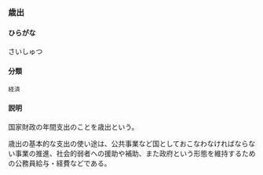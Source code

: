 <div style="display:none;">

## [あ行](securities-terms?id=あ行)
## [か行](securities-terms?id=か行)
## [さ行](securities-terms?id=さ行)

</div>

### 歳出

#### ひらがな

さいしゅつ

#### 分類

`経済`

#### 説明

国家財政の年間支出のことを歳出という。
歳出の基本的な支出の使い途は、公共事業など国としておこなわなければならない事業の推進、社会的弱者への援助や補助、また政府という形態を維持するための公務員給与・経費などである。

<div style="display:none;">

## [た行](securities-terms?id=た行)
## [な行](securities-terms?id=な行)
## [は行](securities-terms?id=は行)
## [ま行](securities-terms?id=ま行)
## [や行](securities-terms?id=や行)
## [ら行](securities-terms?id=ら行)
## [わ行](securities-terms?id=わ行)
## [英数字・記号](securities-terms?id=英数字・記号)

</div>

